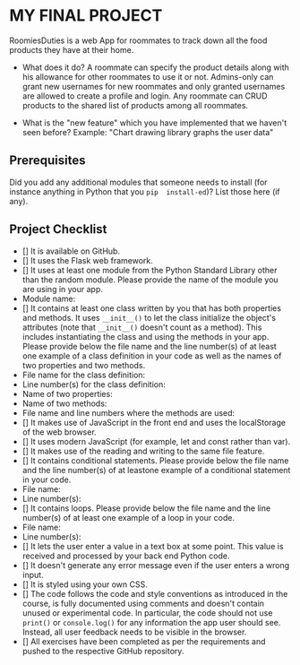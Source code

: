 # MY FINAL PROJECT
RoomiesDuties is a web App for roommates to track down all the food products they have at their home.

- What does it do? 
 A roommate can specify the product details along with his allowance for other roommates to use it or not.
 Admins-only can grant new usernames for new roommates and only granted usernames are allowed to create a profile and login.
 Any roommate can CRUD products to the shared list of products among all roommates.

- What is the "new feature" which you have implemented that 
we haven't seen before? 
 Example: "Chart drawing library graphs the user data"
## Prerequisites
Did you add any additional modules that someone needs to 
install (for instance anything in Python that you `pip 
install-ed`)? 
List those here (if any).
## Project Checklist
- [] It is available on GitHub.
- [] It uses the Flask web framework.
- [] It uses at least one module from the Python Standard 
Library other than the random module.
 Please provide the name of the module you are using in your 
app.
 - Module name:
- [] It contains at least one class written by you that has 
both properties and methods. It uses `__init__()` to let the 
class initialize the object's attributes (note that 
`__init__()` doesn't count as a method). This includes 
instantiating the class and using the methods in your app. 
Please provide below the file name and the line number(s) of 
at least one example of a class definition in your code as 
well as the names of two properties and two methods.
 - File name for the class definition:
 - Line number(s) for the class definition:
 - Name of two properties:
 - Name of two methods:
 - File name and line numbers where the methods are used:
- [] It makes use of JavaScript in the front end and uses the 
localStorage of the web browser.
- [] It uses modern JavaScript (for example, let and const 
rather than var).
- [] It makes use of the reading and writing to the same file 
feature.
- [] It contains conditional statements. Please provide below 
the file name and the line number(s) of at leastone example of a conditional statement in your code.
 - File name:
 - Line number(s):
- [] It contains loops. Please provide below the file name 
and the line number(s) of at least one example of a loop in your code.
 - File name:
 - Line number(s):
- [] It lets the user enter a value in a text box at some 
point.
 This value is received and processed by your back end 
Python code.
- [] It doesn't generate any error message even if the user 
enters a wrong input.
- [] It is styled using your own CSS.
- [] The code follows the code and style conventions as 
introduced in the course, is fully documented using comments 
and doesn't contain unused or experimental code. 
 In particular, the code should not use `print()` or 
`console.log()` for any information the app user should see. 
Instead, all user feedback needs to be visible in the 
browser. 
- [] All exercises have been completed as per the 
requirements and pushed to the respective GitHub repository.


